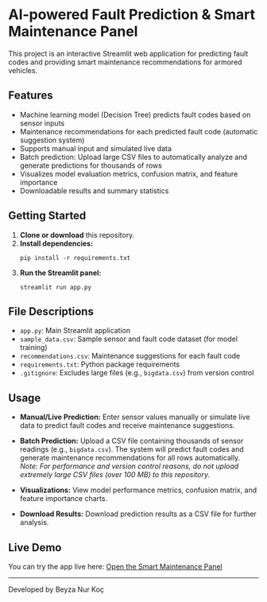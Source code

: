 # AI-powered Fault Prediction & Smart Maintenance Panel

This project is an interactive Streamlit web application for predicting fault codes and providing smart maintenance recommendations for armored vehicles.

## Features

- Machine learning model (Decision Tree) predicts fault codes based on sensor inputs
- Maintenance recommendations for each predicted fault code (automatic suggestion system)
- Supports manual input and simulated live data
- Batch prediction: Upload large CSV files to automatically analyze and generate predictions for thousands of rows
- Visualizes model evaluation metrics, confusion matrix, and feature importance
- Downloadable results and summary statistics

## Getting Started

1. **Clone or download** this repository.
2. **Install dependencies:**
    ```
    pip install -r requirements.txt
    ```
3. **Run the Streamlit panel:**
    ```
    streamlit run app.py
    ```

## File Descriptions

- `app.py`: Main Streamlit application
- `sample_data.csv`: Sample sensor and fault code dataset (for model training)
- `recommendations.csv`: Maintenance suggestions for each fault code
- `requirements.txt`: Python package requirements
- `.gitignore`: Excludes large files (e.g., `bigdata.csv`) from version control

## Usage

- **Manual/Live Prediction:** Enter sensor values manually or simulate live data to predict fault codes and receive maintenance suggestions.
- **Batch Prediction:** Upload a CSV file containing thousands of sensor readings (e.g., `bigdata.csv`). The system will predict fault codes and generate maintenance recommendations for all rows automatically.  
  *Note: For performance and version control reasons, do not upload extremely large CSV files (over 100 MB) to this repository.*

- **Visualizations:** View model performance metrics, confusion matrix, and feature importance charts.
- **Download Results:** Download prediction results as a CSV file for further analysis.

## Live Demo

You can try the app live here: [Open the Smart Maintenance Panel](https://ai-powered-fault-prediction-smart-maintenance-panel-6fnhgso4o6.streamlit.app/)


---

Developed by Beyza Nur Koç

